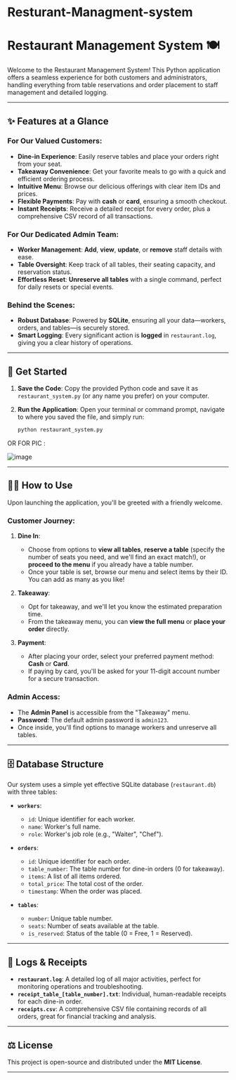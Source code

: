 # Resturant-Managment-system

# Restaurant Management System 🍽️

Welcome to the Restaurant Management System\! This Python application offers a seamless experience for both customers and administrators, handling everything from table reservations and order placement to staff management and detailed logging.

-----

## ✨ Features at a Glance

### For Our Valued Customers:

  * **Dine-in Experience**: Easily reserve tables and place your orders right from your seat.
  * **Takeaway Convenience**: Get your favorite meals to go with a quick and efficient ordering process.
  * **Intuitive Menu**: Browse our delicious offerings with clear item IDs and prices.
  * **Flexible Payments**: Pay with **cash** or **card**, ensuring a smooth checkout.
  * **Instant Receipts**: Receive a detailed receipt for every order, plus a comprehensive CSV record of all transactions.

### For Our Dedicated Admin Team:

  * **Worker Management**: **Add**, **view**, **update**, or **remove** staff details with ease.
  * **Table Oversight**: Keep track of all tables, their seating capacity, and reservation status.
  * **Effortless Reset**: **Unreserve all tables** with a single command, perfect for daily resets or special events.

### Behind the Scenes:

  * **Robust Database**: Powered by **SQLite**, ensuring all your data—workers, orders, and tables—is securely stored.
  * **Smart Logging**: Every significant action is **logged** in `restaurant.log`, giving you a clear history of operations.

-----

## 🚀 Get Started

1.  **Save the Code**: Copy the provided Python code and save it as `restaurant_system.py` (or any name you prefer) on your computer.

2.  **Run the Application**: Open your terminal or command prompt, navigate to where you saved the file, and simply run:

    ```bash
    python restaurant_system.py
    ```
OR FOR PIC :


![image](https://github.com/user-attachments/assets/c0afbcb7-80e8-49a6-8a31-8e22b97c4450)

-----

## 👨‍🍳 How to Use

Upon launching the application, you'll be greeted with a friendly welcome.

### Customer Journey:

1.  **Dine In**:

      * Choose from options to **view all tables**, **reserve a table** (specify the number of seats you need, and we'll find an exact match\!), or **proceed to the menu** if you already have a table number.
      * Once your table is set, browse our menu and select items by their ID. You can add as many as you like\!

2.  **Takeaway**:

      * Opt for takeaway, and we'll let you know the estimated preparation time.
      * From the takeaway menu, you can **view the full menu** or **place your order** directly.

3.  **Payment**:

      * After placing your order, select your preferred payment method: **Cash** or **Card**.
      * If paying by card, you'll be asked for your 11-digit account number for a secure transaction.

### Admin Access:

  * The **Admin Panel** is accessible from the "Takeaway" menu.
  * **Password**: The default admin password is `admin123`.
  * Once inside, you'll find options to manage workers and unreserve all tables.

-----

## 🗄️ Database Structure

Our system uses a simple yet effective SQLite database (`restaurant.db`) with three tables:

  * **`workers`**:

      * `id`: Unique identifier for each worker.
      * `name`: Worker's full name.
      * `role`: Worker's job role (e.g., "Waiter", "Chef").

  * **`orders`**:

      * `id`: Unique identifier for each order.
      * `table_number`: The table number for dine-in orders (0 for takeaway).
      * `items`: A list of all items ordered.
      * `total_price`: The total cost of the order.
      * `timestamp`: When the order was placed.

  * **`tables`**:

      * `number`: Unique table number.
      * `seats`: Number of seats available at the table.
      * `is_reserved`: Status of the table (0 = Free, 1 = Reserved).

-----

## 📜 Logs & Receipts

  * **`restaurant.log`**: A detailed log of all major activities, perfect for monitoring operations and troubleshooting.
  * **`receipt_table_[table_number].txt`**: Individual, human-readable receipts for each dine-in order.
  * **`receipts.csv`**: A comprehensive CSV file containing records of all orders, great for financial tracking and analysis.

-----

## ⚖️ License

This project is open-source and distributed under the **MIT License**.

-----
